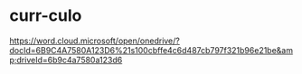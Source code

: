 # curr-culo
https://word.cloud.microsoft/open/onedrive/?docId=6B9C4A7580A123D6%21s100cbffe4c6d487cb797f321b96e21be&amp;driveId=6b9c4a7580a123d6
